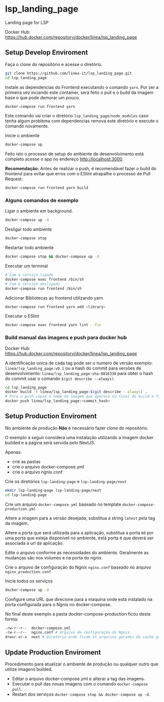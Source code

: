 # lsp_landing_page

Landing page for LSP

Docker Hub: <https://hub.docker.com/repository/docker/linea/lsp_landing_page>

## Setup Develop Enviroment

Faça o clone do repositório e acesse o diretório.

```bash
git clone https://github.com/linea-it/lsp_landing_page.git
cd lsp_landing_page
```

Instale as dependencias do Frontend executando o comando `yarn`. Por ser a primeira vez inciando este container, será feito o pull e o build da imagem base o que pode demorar um pouco.

```bash
docker-compose run frontend yarn
```

Este comando vai criar o diretório `lsp_landing_page/node_modules` caso tenha algum problema com dependencias remova este diretório e execute o comando novamente.

Inicie o ambiente

```bash
docker-compose up
```

Feito isto o processo de setup do ambiente de desenvolvimento está completo acesse o app no endereço <http://localhost:3000>.

**Recomendação:** Antes de realizar o push, é recomendável fazer o build do frontend para evitar que erros com o ESlint atrapalhe o processo de Pull Request:

``` bash
docker-compose run frontend yarn build
```

### Alguns comandos de exemplo

Ligar o ambiente em background.

```bash
docker-compose up -d
```

Desligar todo ambiente

```bash
docker-compose stop
```

Restartar todo ambiente

```bash
docker-compose stop && docker-compose up -d
```

Executar um terminal

```bash
# Com o serviço ligado
docker-compose exec frontend /bin/sh
# Com o serviço desligado
docker-compose run frontend /bin/sh
```

Adicionar Bibliotecas ao frontend utilizando yarn

``` bash
docker-compose run frontend yarn add <library>
```

Executar o ESlint

``` bash
docker-compose exec frontend yarn lint --fix
```

### Build manual das imagens e push para docker hub

Docker Hub: <https://hub.docker.com/repository/docker/linea/lsp_landing_page>

A identificação unica de cada tag pode ser o numero de versão exemplo: `linea/lsp_landing_page:v0.1` ou a hash do commit para versões de desenvolvimento: `linea/lsp_landing_page:sha-8816330` para obter o hash do commit usar o comando `$(git describe --always)`.

```bash
cd lsp_landing_page
docker build -t linea/lsp_landing_page:$(git describe --always) .
# Para o push copie o nome da imagem que aparece no final do build e faça o docker push 
docker push linea/lsp_landing_page:<commit_hash>
```

## Setup Production Enviroment

No ambiente de produção **Não** é necessário fazer clone do repositório.

O exemplo a seguir considera uma instalação utilizando a imagem docker builded e a página será servida pelo NextJS.

Apenas:

- crie as pastas
- crie o arquivo docker-compose.yml
- crie o arquivo ngnix.conf

Crie os diretórios `lsp-landing-page` e `lsp-landing-page/next`

```bash
mkdir lsp-landing-page lsp-landing-page/next
cd lsp-landing-page
```

Crie um arquivo `docker-compose.yml` baseado no template `docker-compose-production.yml`

Altere a imagem para a versão desejada, substitua a string `latest` pela tag da imagem.

Altere a porta que será utilizada para a aplicação, substitua a porta `80` por uma porta que esteja disponivel no ambiente, está porta é que deverá ser associada a url da aplicação.

Edite o arquivo conforme as necessidades do ambiente.
Geralmente as mudanças são nos volumes e na porta do ngnix.

Crie o arquivo de configuração do Ngnix `nginx.conf` baseado no arquivo `nginx_production.conf`

Inicie todos os serviços

```bash
docker-compose up -d
```

Configure uma URL que direcione para a maquina onde está instalado na porta configurada para o Ngnix no docker-compose.

No final deste exemplo a pasta docker-compose-production ficou desta forma:

```bash
-rw-r--r--  docker-compose.yml 
-rw-r--r--  nginx.conf # Arquivo de configuração do Ngnix.
drwxr-xr-x  next # Diretório onde ficam os arquivos gerados de cache gerados pela aplicação.
```

## Update Production Enviroment

Procedimento para atualizar o ambiente de produção ou qualquer outro que utilize imagens builded.

- Editar o arquivo docker-compose.yml e alterar a tag das imagens.
- Executar o pull das novas imagens com o comando `docker-compose pull`.
- Restart dos serviços `docker-compose stop && docker-compose up -d`.
